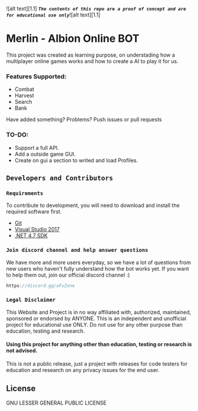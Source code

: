 ![alt text][1.1] <strong><em>`The contents of this repo are a proof of concept and are for educational use only`</em></strong>![alt text][1.1]<br/>

# Merlin - Albion Online BOT

This project was created as learning purpose, on understading how a multiplayer online games works and how to create a AI to play it for us.


### Features Supported:
 * Combat
 * Harvest
 * Search
 * Bank
 

Have added something? Problems? Push issues or pull requests

### TO-DO:

 * Support a full API.
 * Add a outside game GUI.
 * Create on gui a section to writed and load Profiles.
 
 ## `Developers and Contributors`

### `Requirements`

To contribute to development, you will need to download and install the required software first.

- [Git](https://git-scm.com/downloads)
- [Visual Studio 2017](https://www.visualstudio.com/vs/whatsnew/)
- [.NET 4.7 SDK](https://www.microsoft.com/pt-br/download/details.aspx?id=21)

### `Join discord channel and help answer questions`
 We have more and more users everyday, so we have a lot of questions from new users who haven't fully understand how the bot works yet. If you want to help them out, join our official discord channel :)

```javascript
https://discord.gg/xFvZxne
```

### `Legal Disclaimer`

This Website and Project is in no way affiliated with, authorized, maintained, sponsored or endorsed by ANYONE. This is an independent and unofficial project for educational use ONLY. Do not use for any other purpose than education, testing and research.

#### Using this project for anything other than education, testing or research is not advised.

This is not a public release, just a project with releases for code testers for education and research on any privacy issues for the end user.

License
----

GNU LESSER GENERAL PUBLIC LICENSE
